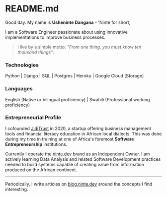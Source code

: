 # README.md

Good day. My name is **Usheninte Dangana** - 'Ninte for short, 

I am a Software Engineer passionate about using innovative implementations to improve business processes.

> I live by a simple motto: _"From one thing, you must know ten thousand things"_. 

### Technologies

Python | Django | SQL | Postgres | Heroku | Google Cloud \[Storage]

### Languages

English (Native or bilingual proficiency) | Swahili (Professional working proficiency)

### Entrepreneurial Profile

I cofounded [JidiTrust](https://github.com/Usheninte/jiditrust-mvp) in 2020, a startup offering business management tools and financial literacy education in African local dialects. This was done during my time in training at one of Africa's foremost **Software Entrepreneurship** institutions.

Currently I operate the [ninte.dev](https://ninte.dev) brand as an Independent Owner. I am actively learning Data Analysis and related Software Development practices needed to build systems capable of creating value from information produced on the African continent.

---

Periodically, I write articles on [blog.ninte.dev](https://blog.ninte.dev) around the concepts I find interesting.
